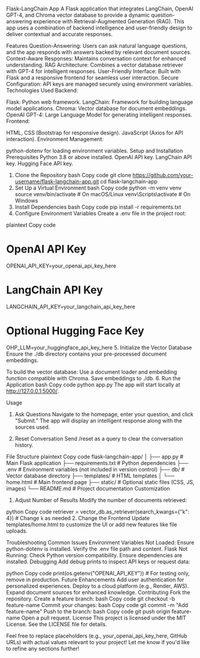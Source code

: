 Flask-LangChain App
A Flask application that integrates LangChain, OpenAI GPT-4, and Chroma vector database to provide a dynamic question-answering experience with Retrieval-Augmented Generation (RAG). This app uses a combination of backend intelligence and user-friendly design to deliver contextual and accurate responses.

Features
Question-Answering: Users can ask natural language questions, and the app responds with answers backed by relevant document sources.
Context-Aware Responses: Maintains conversation context for enhanced understanding.
RAG Architecture: Combines a vector database retriever with GPT-4 for intelligent responses.
User-Friendly Interface: Built with Flask and a responsive frontend for seamless user interaction.
Secure Configuration: API keys are managed securely using environment variables.
Technologies Used
Backend:

Flask: Python web framework.
LangChain: Framework for building language model applications.
Chroma: Vector database for document embeddings.
OpenAI GPT-4: Large Language Model for generating intelligent responses.
Frontend:

HTML, CSS (Bootstrap for responsive design).
JavaScript (Axios for API interaction).
Environment Management:

python-dotenv for loading environment variables.
Setup and Installation
Prerequisites
Python 3.8 or above installed.
OpenAI API key.
LangChain API key.
Hugging Face API key.
1. Clone the Repository
bash
Copy code
git clone https://github.com/your-username/flask-langchain-app.git
cd flask-langchain-app
2. Set Up a Virtual Environment
bash
Copy code
python -m venv venv
source venv/bin/activate   # On macOS/Linux
venv\Scripts\activate      # On Windows
3. Install Dependencies
bash
Copy code
pip install -r requirements.txt
4. Configure Environment Variables
Create a .env file in the project root:

plaintext
Copy code
# OpenAI API Key
OPENAI_API_KEY=your_openai_api_key_here

# LangChain API Key
LANGCHAIN_API_KEY=your_langchain_api_key_here

# Optional Hugging Face Key
OHP_LLM=your_huggingface_api_key_here
5. Initialize the Vector Database
Ensure the ./db directory contains your pre-processed document embeddings.

To build the vector database:
Use a document loader and embedding function compatible with Chroma.
Save embeddings to ./db.
6. Run the Application
bash
Copy code
python app.py
The app will start locally at http://127.0.0.1:5000/.

Usage
1. Ask Questions
Navigate to the homepage, enter your question, and click "Submit." The app will display an intelligent response along with the sources used.

2. Reset Conversation
Send /reset as a query to clear the conversation history.

File Structure
plaintext
Copy code
flask-langchain-app/
│
├── app.py               # Main Flask application
├── requirements.txt     # Python dependencies
├── .env                 # Environment variables (not included in version control)
├── db/                  # Vector database directory
├── templates/           # HTML templates
│   └── home.html        # Main frontend page
├── static/              # Optional static files (CSS, JS, images)
└── README.md            # Project documentation
Customization
1. Adjust Number of Results
Modify the number of documents retrieved:

python
Copy code
retriever = vector_db.as_retriever(search_kwargs={"k": 4})  # Change `k` as needed
2. Change the Frontend
Update templates/home.html to customize the UI or add new features like file uploads.

Troubleshooting
Common Issues
Environment Variables Not Loaded:
Ensure python-dotenv is installed.
Verify the .env file path and content.
Flask Not Running:
Check Python version compatibility.
Ensure dependencies are installed.
Debugging
Add debug prints to inspect API keys or request data:

python
Copy code
print(os.getenv("OPENAI_API_KEY"))  # For testing only, remove in production.
Future Enhancements
Add user authentication for personalized experiences.
Deploy to a cloud platform (e.g., Render, AWS).
Expand document sources for enhanced knowledge.
Contributing
Fork the repository.
Create a feature branch:
bash
Copy code
git checkout -b feature-name
Commit your changes:
bash
Copy code
git commit -m "Add feature-name"
Push to the branch:
bash
Copy code
git push origin feature-name
Open a pull request.
License
This project is licensed under the MIT License. See the LICENSE file for details.

Feel free to replace placeholders (e.g., your_openai_api_key_here, GitHub URLs) with actual values relevant to your project! Let me know if you'd like to refine any sections further!











